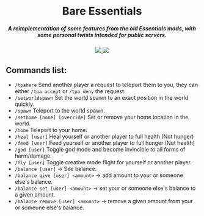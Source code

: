 <h1 align="center">Bare Essentials</h1>
<h5 align="center">A reimplementation of some features from the old Essentials mods, with some personal twists intended for public servers.</h5>

<p align="center">
<a href="https://discord.tophatcat.dev">
    <img src="https://img.shields.io/badge/Discord--brightgreen.svg?style=flat&logo=Discord"/>
</a>

<a href="https://github.com/OblivionMC/bare-essentials/commits/dev">
    <img src="https://img.shields.io/github/last-commit/OblivionMC/bare-essentials.svg">
</a>
</p>

## Commands list:  
- ``/tpahere`` Send another player a request to teleport them to you, they can either ``/tpa accept`` or ``/tpa deny`` the request.  
- ``/setworldspawn`` Set the world spawn to an exact position in the world quickly.  
- ``/spawn`` Teleport to the world spawn.  
- ``/sethome [none] [override]`` Set or remove your home location in the world.  
- ``/home`` Teleport to your home.  
- ``/heal [user]`` Heal yourself or another player to full health (Not hunger)  
- ``/feed [user]`` Feed yourself or another player to full hunger (Not health)  
- ``/god [user]`` Toggle god mode and become invincible to all forms of harm/damage.  
- ``/fly [user]`` Toggle creative mode flight for yourself or another player.  
- ``/balance [user]`` -> See balance.  
- ``/balance give [user] <amount>`` -> add amount to your or someone else's balance.  
- ``/balance set [user] <amount>`` -> set your or someone else's balance to a given amount.  
- ``/balance remove [user] <amount>`` -> remove a given amount from your or someone else's balance.  
